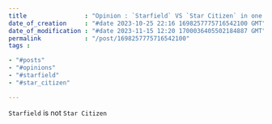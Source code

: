 ```yaml
---
title                : "Opinion : `Starfield` VS `Star Citizen` in one sentence"
date_of_creation     : "#date 2023-10-25 22:16 1698257775716542100 GMT"
date_of_modification : "#date 2023-11-15 12:20 1700036405502184887 GMT"
permalink            : "/post/1698257775716542100"
tags :

- "#posts"
- "#opinions"
- "#starfield"
- "#star_citizen"

---
```


`Starfield` is not `Star Citizen`
